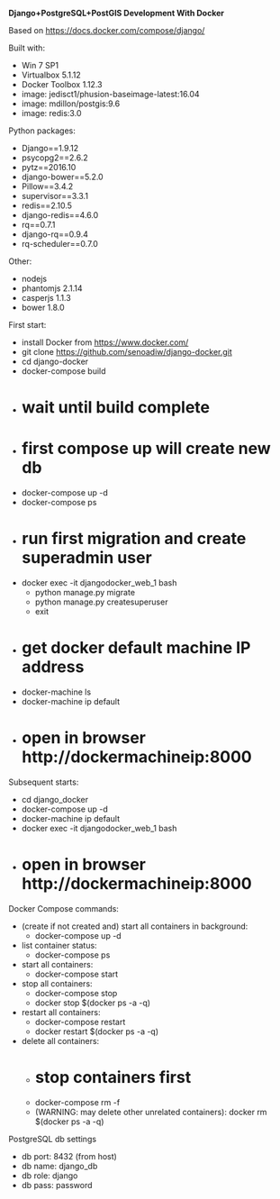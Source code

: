 **Django+PostgreSQL+PostGIS Development With Docker**

Based on https://docs.docker.com/compose/django/

Built with:

* Win 7 SP1
* Virtualbox 5.1.12
* Docker Toolbox 1.12.3
* image: jedisct1/phusion-baseimage-latest:16.04
* image: mdillon/postgis:9.6
* image: redis:3.0

Python packages:

* Django==1.9.12
* psycopg2==2.6.2
* pytz==2016.10
* django-bower==5.2.0
* Pillow==3.4.2
* supervisor==3.3.1
* redis==2.10.5
* django-redis==4.6.0
* rq==0.7.1
* django-rq==0.9.4
* rq-scheduler==0.7.0

Other:

* nodejs
* phantomjs 2.1.14
* casperjs 1.1.3
* bower 1.8.0

First start:

* install Docker from https://www.docker.com/
* git clone https://github.com/senoadiw/django-docker.git
* cd django-docker
* docker-compose build
* # wait until build complete
* # first compose up will create new db
* docker-compose up -d
* docker-compose ps
* # run first migration and create superadmin user
* docker exec -it djangodocker_web_1 bash
    * python manage.py migrate
    * python manage.py createsuperuser
    * exit
* # get docker default machine IP address
* docker-machine ls
* docker-machine ip default
* # open in browser http://dockermachineip:8000

Subsequent starts:

* cd django_docker
* docker-compose up -d
* docker-machine ip default
* docker exec -it djangodocker_web_1 bash
* # open in browser http://dockermachineip:8000

Docker Compose commands:

* (create if not created and) start all containers in background:
    * docker-compose up -d
* list container status:
    * docker-compose ps
* start all containers:
    * docker-compose start
* stop all containers:
    * docker-compose stop
    * docker stop $(docker ps -a -q)
* restart all containers:
    * docker-compose restart
    * docker restart $(docker ps -a -q)
* delete all containers:
    * # stop containers first
    * docker-compose rm -f
    * (WARNING: may delete other unrelated containers): docker rm $(docker ps -a -q)

PostgreSQL db settings

* db port: 8432 (from host)
* db name: django_db
* db role: django
* db pass: password
